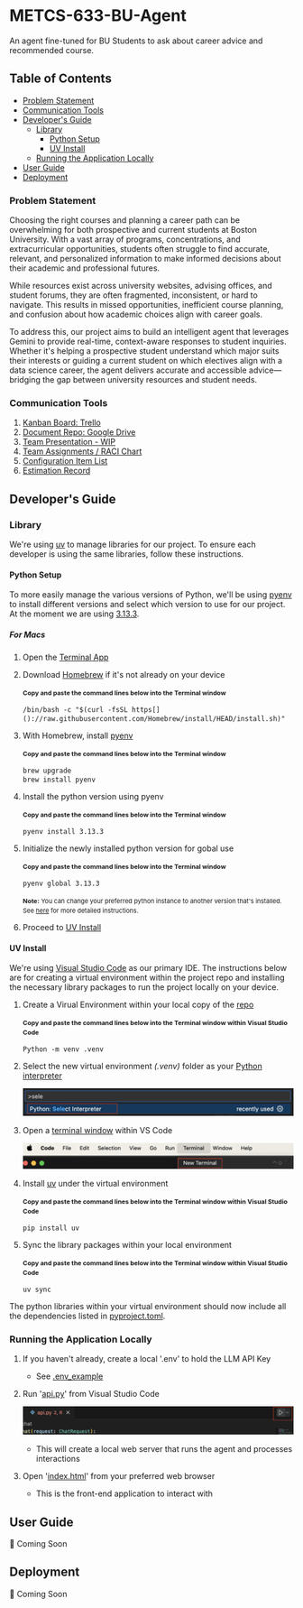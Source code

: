 # METCS-633-BU-Agent
An agent fine-tuned for BU Students to ask about career advice and recommended course.

## Table of Contents
- [Problem Statement](#problem-statement)
- [Communication Tools](#communication-tools)
- [Developer's Guide](#developers-guide)
  - [Library](#library)
    - [Python Setup](#python-setup)
    - [UV Install](#uv-install)
  - [Running the Application Locally](#running-the-application-locally)
- [User Guide](#user-guide)
- [Deployment](#deployment)

### Problem Statement
Choosing the right courses and planning a career path can be overwhelming for both prospective and current students at Boston University. With a vast array of programs, concentrations, and extracurricular opportunities, students often struggle to find accurate, relevant, and personalized information to make informed decisions about their academic and professional futures.

While resources exist across university websites, advising offices, and student forums, they are often fragmented, inconsistent, or hard to navigate. This results in missed opportunities, inefficient course planning, and confusion about how academic choices align with career goals.

To address this, our project aims to build an intelligent agent that leverages Gemini to provide real-time, context-aware responses to student inquiries. Whether it's helping a prospective student understand which major suits their interests or guiding a current student on which electives align with a data science career, the agent delivers accurate and accessible advice—bridging the gap between university resources and student needs.

### Communication Tools
1. [Kanban Board: Trello](https://trello.com/b/8BL8NT87/metcs-633-term-project-agent-build)
2. [Document Repo: Google Drive](https://drive.google.com/drive/folders/103rqeI0t7qa6pP23y8ggU1oogcB51kO1)
3. [Team Presentation - WIP](https://docs.google.com/presentation/d/1YoF1kQaw7qZL8LNlL6iU_x2aAXC-SlI90TW813kZzcs/edit?usp=sharing)
3. [Team Assignments / RACI Chart](https://docs.google.com/spreadsheets/d/10zaiso8Lz_lrRvZbwaYB-sGhO7bRAJCRjXSovzsO-QQ/edit?gid=583774764#gid=583774764)
4. [Configuration Item List](https://docs.google.com/spreadsheets/d/10zaiso8Lz_lrRvZbwaYB-sGhO7bRAJCRjXSovzsO-QQ/edit?gid=1380360696#gid=1380360696)
5. [Estimation Record](https://docs.google.com/spreadsheets/d/10zaiso8Lz_lrRvZbwaYB-sGhO7bRAJCRjXSovzsO-QQ/edit?gid=1364674424#gid=1364674424)

## Developer's Guide

### Library 
We're using [uv](https://docs.astral.sh/uv/getting-started/installation/) to manage libraries for our project. To ensure each developer is using the same libraries, follow these instructions.

#### Python Setup
To more easily manage the various versions of Python, we'll be using [pyenv](https://pyenv.net/) to install different versions and select which version to use for our project. At the moment we are using [3.13.3](.python-version).

##### For Macs
1. Open the [Terminal App](https://support.apple.com/guide/terminal/get-started-pht23b129fed/2.14/mac/14.0)

2. Download [Homebrew](https://brew.sh/) if it's not already on your device
    
    <span style="font-size: 11px; font-weight:bold">Copy and paste the command lines below into the Terminal window</span>
    ```
    /bin/bash -c "$(curl -fsSL https[]()://raw.githubusercontent.com/Homebrew/install/HEAD/install.sh)"
    ```
    </span>

3. With Homebrew, install [pyenv](https://github.com/pyenv/pyenv?tab=readme-ov-file#installation)

    <span style="font-size: 11px; font-weight:bold">Copy and paste the command lines below into the Terminal window</span>
    ```
    brew upgrade
    brew install pyenv
    ```

4. Install the python version using pyenv
    
    <span style="font-size: 11px; font-weight:bold">Copy and paste the command lines below into the Terminal window</span>
    ```
    pyenv install 3.13.3
    ```

5. Initialize the newly installed python version for gobal use

    <span style="font-size: 11px; font-weight:bold">Copy and paste the command lines below into the Terminal window</span>
    ```
    pyenv global 3.13.3
    ```
    <span style="font-size: 11px;"><b>Note:</b> You can change your preferred python instance to another version that's installed. See [here](https://realpython.com/intro-to-pyenv/) for more detailed instructions.</span>

6. Proceed to [UV Install](#uv-install)

#### UV Install
We're using [Visual Studio Code](https://code.visualstudio.com/download) as our primary IDE. The instructions below are for creating a virtual environment within the project repo and installing the necessary library packages to run the project locally on your device.

1. Create a Virual Environment within your local copy of the [repo](https://github.com/gaganv007/career_agent)
    
    <span style="font-size: 11px; font-weight:bold">Copy and paste the command lines below into the Terminal window within Visual Studio Code</span>
    ```
    Python -m venv .venv
    ```

2. Select the new virtual environment <i>(.venv)</i> folder as your [Python interpreter](https://code.visualstudio.com/docs/python/environments) 

    ![Filtered Menu in centered searchbar](documentation/developer_guide/Select_Interpreter_VSCode.png)

3. Open a [terminal window](https://code.visualstudio.com/docs/terminal/getting-started) within VS Code

    ![Terminal Option in Top Header Menu](documentation/developer_guide/New_Terminal.png)

4. Install [uv](https://docs.astral.sh/uv/getting-started/installation/) under the virtual environment
    
    <span style="font-size: 11px; font-weight:bold">Copy and paste the command lines below into the Terminal window within Visual Studio Code</span>
    ```
    pip install uv
    ```

5. Sync the library packages within your local environment
    
    <span style="font-size: 11px; font-weight:bold">Copy and paste the command lines below into the Terminal window within Visual Studio Code</span>
    ```
    uv sync
    ```

The python libraries within your virtual environment should now include all the dependencies listed in [pyproject.toml](pyproject.toml). 

### Running the Application Locally

1. If you haven't already, create a local '.env' to hold the LLM API Key

    - See [.env_example](.env_example)

2. Run '[api.py](src/api.py)' from Visual Studio Code

    ![Run api.py](documentation/developer_guide/Run_API.png)

    - This will create a local web server that runs the agent and processes interactions

3. Open '<a href="src/index.html" target="_blank">index.html</a>' from your preferred web browser

    - This is the front-end application to interact with

## User Guide
🚧 Coming Soon

## Deployment
🚧 Coming Soon
